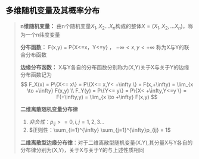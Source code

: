 ## 多维随机变量及其概率分布

> **n维随机变量：** 由n个随机变量$X_1,X_2...X_n$构成的整体$X=(X_1,X_2,...X_n)，$称为一个n纬度变量
>
> **分布函数：** F(x,y) = P{X<=x，Y<=y} ， $-\infty <x,y<+\infty$ 称为X与Y的联合分布函数
>
> **边缘分布函数：** X与Y各自的分布函数分别称为(X,Y)关于X与关于Y的边缘分布函数记为 
> $$
> F_X(x) = P\{X<= x\} = P\{X<= x,Y< +\infty \} = F(x,+\infty) = \lim_{x \to +\infty} F(x,y) \\
> F_Y(y) = P\{Y<= y\} = P\{X< +\infty,Y<=y \} = F(+\infty,y) = \lim_{x \to +\infty} F(x,y)
> $$
> 
>
> **二维离散随机变量分布律**
>
> 1. $非负性： p_{ij} >= 0,i,j=1,2,3...$
> 2. $正则性：\sum_{i=1}^{\infty} \sum_{j=1}^{\infty}p_{ij} = 1$
>
> **二维离散型边缘分布律**：对于二维离散型随机变量(X.Y),其分量X与Y各自的分布律分别为(X,Y)，关于X与关于Y的与上述性质相同
>
> 



